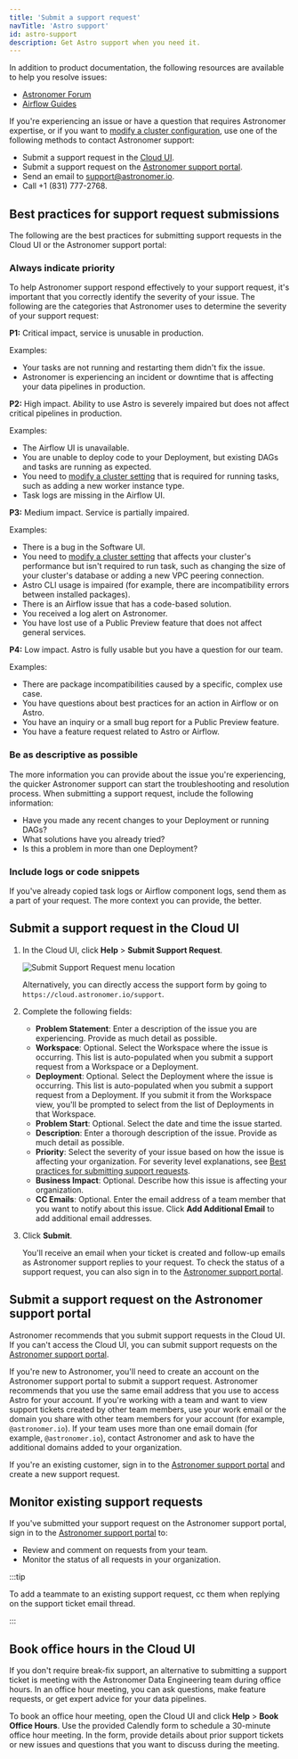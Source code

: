 ```yaml
---
title: 'Submit a support request'
navTitle: 'Astro support'
id: astro-support
description: Get Astro support when you need it.
---
```


In addition to product documentation, the following resources are available to help you resolve issues:

- [Astronomer Forum](https://forum.astronomer.io)
- [Airflow Guides](https://docs.astronomer.io/learn/)

If you're experiencing an issue or have a question that requires Astronomer expertise, or if you want to [modify a cluster configuration](modify-cluster.md), use one of the following methods to contact Astronomer support:

- Submit a support request in the [Cloud UI](https://cloud.astronomer.io/support).
- Submit a support request on the [Astronomer support portal](https://support.astronomer.io/hc/en-us).
- Send an email to [support@astronomer.io](mailto:support@astronomer.io).
- Call +1 (831) 777-2768.

## Best practices for support request submissions

The following are the best practices for submitting support requests in the Cloud UI or the Astronomer support portal:

### Always indicate priority

To help Astronomer support respond effectively to your support request, it's important that you correctly identify the severity of your issue. The following are the categories that Astronomer uses to determine the severity of your support request:

**P1:** Critical impact, service is unusable in production.

Examples:

- Your tasks are not running and restarting them didn't fix the issue.
- Astronomer is experiencing an incident or downtime that is affecting your data pipelines in production.

**P2:** High impact. Ability to use Astro is severely impaired but does not affect critical pipelines in production.

Examples:

- The Airflow UI is unavailable.
- You are unable to deploy code to your Deployment, but existing DAGs and tasks are running as expected.
- You need to [modify a cluster setting](modify-cluster.md) that is required for running tasks, such as adding a new worker instance type.
- Task logs are missing in the Airflow UI.

**P3:** Medium impact. Service is partially impaired.

Examples:

- There is a bug in the Software UI.
- You need to [modify a cluster setting](modify-cluster.md) that affects your cluster's performance but isn't required to run task, such as changing the size of your cluster's database or adding a new VPC peering connection.
- Astro CLI usage is impaired (for example, there are incompatibility errors between installed packages).
- There is an Airflow issue that has a code-based solution.
- You received a log alert on Astronomer.
- You have lost use of a Public Preview feature that does not affect general services. 

**P4:** Low impact. Astro is fully usable but you have a question for our team.

Examples:

- There are package incompatibilities caused by a specific, complex use case.
- You have questions about best practices for an action in Airflow or on Astro.
- You have an inquiry or a small bug report for a Public Preview feature.
- You have a feature request related to Astro or Airflow.

### Be as descriptive as possible

The more information you can provide about the issue you're experiencing, the quicker Astronomer support can start the troubleshooting and resolution process. When submitting a support request, include the following information:

- Have you made any recent changes to your Deployment or running DAGs?
- What solutions have you already tried?
- Is this a problem in more than one Deployment?

### Include logs or code snippets

If you've already copied task logs or Airflow component logs, send them as a part of your request. The more context you can provide, the better.

## Submit a support request in the Cloud UI

1. In the Cloud UI, click **Help** > **Submit Support Request**.

    ![Submit Support Request menu location](/img/docs/support-request-location.png)

    Alternatively, you can directly access the support form by going to `https://cloud.astronomer.io/support`.

2. Complete the following fields:

    - **Problem Statement**: Enter a description of the issue you are experiencing. Provide as much detail as possible.
    - **Workspace**: Optional. Select the Workspace where the issue is occurring. This list is auto-populated when you submit a support request from a Workspace or a Deployment.
    - **Deployment**: Optional. Select the Deployment where the issue is occurring. This list is auto-populated when you submit a support request from a Deployment. If you submit it from the Workspace view, you'll be prompted to select from the list of Deployments in that Workspace.
    - **Problem Start**: Optional. Select the date and time the issue started.
    - **Description**: Enter a thorough description of the issue. Provide as much detail as possible.
    - **Priority**: Select the severity of your issue based on how the issue is affecting your organization. For severity level explanations, see [Best practices for submitting support requests](astro-support.md#best-practices-for-support-request-submissions).
    - **Business Impact**: Optional. Describe how this issue is affecting your organization.
    - **CC Emails**: Optional. Enter the email address of a team member that you want to notify about this issue. Click **Add Additional Email** to add additional email addresses.

3. Click **Submit**.

    You'll receive an email when your ticket is created and follow-up emails as Astronomer support replies to your request. To check the status of a support request, you can also sign in to the [Astronomer support portal](https://support.astronomer.io).

## Submit a support request on the Astronomer support portal

Astronomer recommends that you submit support requests in the Cloud UI. If you can't access the Cloud UI, you can submit support requests on the [Astronomer support portal](https://support.astronomer.io).

If you're new to Astronomer, you'll need to create an account on the Astronomer support portal to submit a support request. Astronomer recommends that you use the same email address that you use to access Astro for your account. If you're working with a team and want to view support tickets created by other team members, use your work email or the domain you share with other team members for your account (for example, `@astronomer.io`). If your team uses more than one email domain (for example, `@astronomer.io`), contact Astronomer and ask to have the additional domains added to your organization.

If you're an existing customer, sign in to the [Astronomer support portal](https://support.astronomer.io) and create a new support request.

## Monitor existing support requests

If you've submitted your support request on the Astronomer support portal, sign in to the [Astronomer support portal](https://support.astronomer.io) to:

- Review and comment on requests from your team.
- Monitor the status of all requests in your organization.

:::tip

To add a teammate to an existing support request, cc them when replying on the support ticket email thread.

:::

## Book office hours in the Cloud UI

If you don't require break-fix support, an alternative to submitting a support ticket is meeting with the Astronomer Data Engineering team during office hours. In an office hour meeting, you can ask questions, make feature requests, or get expert advice for your data pipelines.

To book an office hour meeting, open the Cloud UI and click **Help** > **Book Office Hours**. Use the provided Calendly form to schedule a 30-minute office hour meeting. In the form, provide details about prior support tickets or new issues and questions that you want to discuss during the meeting.

